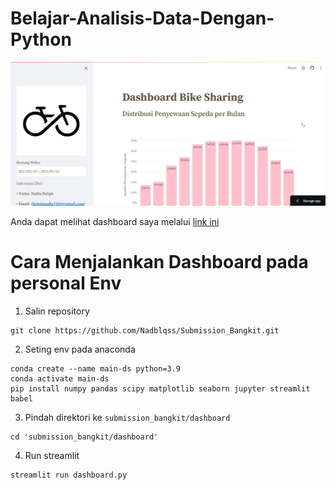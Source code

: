 # Belajar-Analisis-Data-Dengan-Python
![](https://github.com/Nadblqss/Submission_Bangkit/blob/main/Dashboard/streamlit.png)

Anda dapat melihat dashboard saya melalui [link ini](https://submissionbangkit.streamlit.app/)

# Cara Menjalankan Dashboard pada personal Env
1. Salin repository
```
git clone https://github.com/Nadblqss/Submission_Bangkit.git
```
2. Seting env pada anaconda
```
conda create --name main-ds python=3.9
conda activate main-ds
pip install numpy pandas scipy matplotlib seaborn jupyter streamlit babel

```
3. Pindah direktori ke `submission_bangkit/dashboard`
```
cd 'submission_bangkit/dashboard'
```
4. Run streamlit
```
streamlit run dashboard.py
```